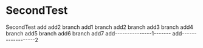 # SecondTest
SecondTest
add
add2
branch add1
branch add2
branch add3
branch add4
branch add5
branch add6
branch add7
add---------------1-------
add------------------2
